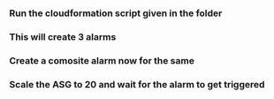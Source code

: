 ### Run the cloudformation script given in the folder
### This will create 3 alarms
### Create a comosite alarm now for the same
### Scale the ASG to 20 and wait for the alarm to get triggered